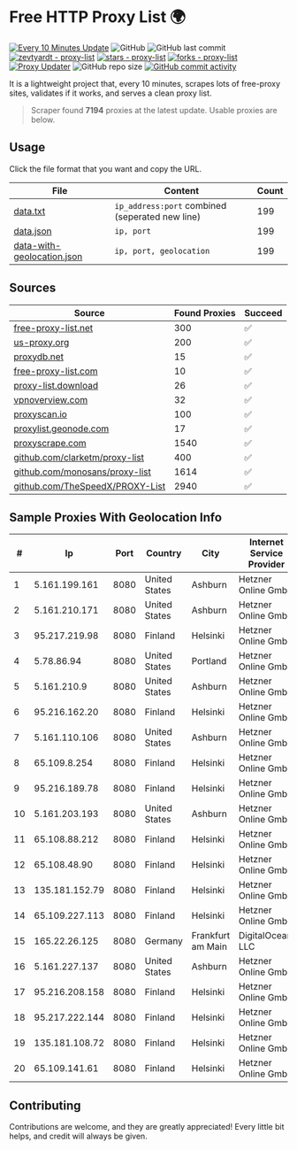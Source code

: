 
# Free HTTP Proxy List 🌍

[![Every 10 Minutes Update](https://github.com/mertguvencli/http-proxy-list/actions/workflows/main.yml/badge.svg?branch=main)](https://github.com/mertguvencli/http-proxy-list/actions/workflows/main.yml)
![GitHub](https://img.shields.io/github/license/mertguvencli/http-proxy-list)
![GitHub last commit](https://img.shields.io/github/last-commit/mertguvencli/http-proxy-list)
[![zevtyardt - proxy-list](https://img.shields.io/static/v1?label=zevtyardt&message=proxy-list&color=blue&logo=github)](https://github.com/zevtyardt/proxy-list "Go to GitHub repo")
[![stars - proxy-list](https://img.shields.io/github/stars/zevtyardt/proxy-list?style=social)](https://github.com/zevtyardt/proxy-list)
[![forks - proxy-list](https://img.shields.io/github/forks/zevtyardt/proxy-list?style=social)](https://github.com/zevtyardt/proxy-list)
[![Proxy Updater](https://github.com/zevtyardt/proxy-list/workflows/Proxy%20Updater/badge.svg)](https://github.com/zevtyardt/proxy-list/actions?query=workflow:"Proxy+Updater")
![GitHub repo size](https://img.shields.io/github/repo-size/zevtyardt/proxy-list)
[![GitHub commit activity](https://img.shields.io/github/commit-activity/m/zevtyardt/proxy-list?logo=commits)](https://github.com/zevtyardt/proxy-list/commits/main)

It is a lightweight project that, every 10 minutes, scrapes lots of free-proxy sites, validates if it works, and serves a clean proxy list.

> Scraper found **7194** proxies at the latest update. Usable proxies are below.

## Usage

Click the file format that you want and copy the URL.

|File|Content|Count|
|----|-------|-----|
|[data.txt](https://raw.githubusercontent.com/mertguvencli/http-proxy-list/main/proxy-list/data.txt)|`ip_address:port` combined (seperated new line)|199|
|[data.json](https://raw.githubusercontent.com/mertguvencli/http-proxy-list/main/proxy-list/data.json)|`ip, port`|199|
|[data-with-geolocation.json](https://raw.githubusercontent.com/mertguvencli/http-proxy-list/main/proxy-list/data-with-geolocation.json)|`ip, port, geolocation`|199|

## Sources

|Source|Found Proxies|Succeed|
|------|-------------|-------|
|[free-proxy-list.net](https://free-proxy-list.net)|300|✅|
|[us-proxy.org](https://www.us-proxy.org)|200|✅|
|[proxydb.net](http://proxydb.net)|15|✅|
|[free-proxy-list.com](https://free-proxy-list.com/?page=&port=&type%5B%5D=http&type%5B%5D=https&up_time=0&search=Search)|10|✅|
|[proxy-list.download](https://www.proxy-list.download/HTTP)|26|✅|
|[vpnoverview.com](https://vpnoverview.com/privacy/anonymous-browsing/free-proxy-servers)|32|✅|
|[proxyscan.io](https://www.proxyscan.io)|100|✅|
|[proxylist.geonode.com](https://proxylist.geonode.com/api/proxy-list?limit=300&page=1&sort_by=lastChecked&sort_type=desc&protocols=http,https)|17|✅|
|[proxyscrape.com](https://api.proxyscrape.com/v2/?request=displayproxies&protocol=http&timeout=10000&country=all&ssl=all&anonymity=all)|1540|✅|
|[github.com/clarketm/proxy-list](https://raw.githubusercontent.com/clarketm/proxy-list/master/proxy-list-raw.txt)|400|✅|
|[github.com/monosans/proxy-list](https://raw.githubusercontent.com/monosans/proxy-list/main/proxies/http.txt)|1614|✅|
|[github.com/TheSpeedX/PROXY-List](https://raw.githubusercontent.com/TheSpeedX/PROXY-List/master/http.txt)|2940|✅|


## Sample Proxies With Geolocation Info

|#|Ip|Port|Country|City|Internet Service Provider|
|-|--|----|-------|----|-------------------------|
|1|5.161.199.161|8080|United States|Ashburn|Hetzner Online GmbH|
|2|5.161.210.171|8080|United States|Ashburn|Hetzner Online GmbH|
|3|95.217.219.98|8080|Finland|Helsinki|Hetzner Online GmbH|
|4|5.78.86.94|8080|United States|Portland|Hetzner Online GmbH|
|5|5.161.210.9|8080|United States|Ashburn|Hetzner Online GmbH|
|6|95.216.162.20|8080|Finland|Helsinki|Hetzner Online GmbH|
|7|5.161.110.106|8080|United States|Ashburn|Hetzner Online GmbH|
|8|65.109.8.254|8080|Finland|Helsinki|Hetzner Online GmbH|
|9|95.216.189.78|8080|Finland|Helsinki|Hetzner Online GmbH|
|10|5.161.203.193|8080|United States|Ashburn|Hetzner Online GmbH|
|11|65.108.88.212|8080|Finland|Helsinki|Hetzner Online GmbH|
|12|65.108.48.90|8080|Finland|Helsinki|Hetzner Online GmbH|
|13|135.181.152.79|8080|Finland|Helsinki|Hetzner Online GmbH|
|14|65.109.227.113|8080|Finland|Helsinki|Hetzner Online GmbH|
|15|165.22.26.125|8080|Germany|Frankfurt am Main|DigitalOcean, LLC|
|16|5.161.227.137|8080|United States|Ashburn|Hetzner Online GmbH|
|17|95.216.208.158|8080|Finland|Helsinki|Hetzner Online GmbH|
|18|95.217.222.144|8080|Finland|Helsinki|Hetzner Online GmbH|
|19|135.181.108.72|8080|Finland|Helsinki|Hetzner Online GmbH|
|20|65.109.141.61|8080|Finland|Helsinki|Hetzner Online GmbH|



## Contributing

Contributions are welcome, and they are greatly appreciated! Every
little bit helps, and credit will always be given.

